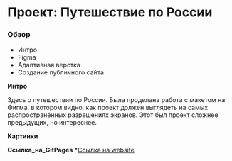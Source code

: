 # Проект: Путешествие по России

### Обзор
* Интро
* Figma
* Адаптивная верстка
* Создание публичного сайта

**Интро**

Здесь о путешествии по России.
Была проделана работа с макетом на Фигма, в котором видно, как проект должен выглядеть на самых распространённых разрешениях экранов.
Этот был проект сложнее предыдущих, но интереснее.

**Картинки**

**Ссылка_на_GitPages**
*[Ссылка на website](https://snooper227.github.io/travel/)
